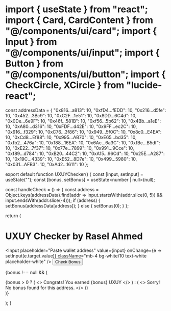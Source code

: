 # import { useState } from "react"; import { Card, CardContent } from "@/components/ui/card"; import { Input } from "@/components/ui/input"; import { Button } from "@/components/ui/button"; import { CheckCircle, XCircle } from "lucide-react";

const addressData = { "0x816...a813": 10, "0xfD4...fEDD": 10, "0x216...d5fe": 10, "0x452...3Bc9": 10, "0xC2F...1e51": 10, "0x8DD...6C4d": 10, "0x0De...6e9F": 10, "0x46f...581B": 10, "0xf56...5b62": 10, "0x4Bb...a1eE": 10, "0xA80...d316": 10, "0xFDF...d42E": 10, "0x9FF...ec2C": 10, "0x916...f329": 10, "0xC76...3f86": 10, "0x949...5f0C": 10, "0x8c0...E4EA": 10, "0xCd8...Ef88": 10, "0x995...AB70": 10, "0xE65...bd35": 10, "0xfb2...476a": 10, "0x188...16EA": 10, "0x6Ac...6a3C": 10, "0xfBc...B5df": 10, "0xE22...7f37": 10, "0x77e...7899": 10, "0x991...9Cce": 10, "0xf89...d784": 10, "0xB20...44C2": 10, "0xA15...96Cd": 10, "0x25E...A287": 10, "0x19C...4339": 10, "0xE52...8D7e": 10, "0x499...5980": 10, "0x031...AFB3": 10, "0xAd2...1611": 10 };

export default function UXUYChecker() { const [input, setInput] = useState(""); const [bonus, setBonus] = useState<number | null>(null);

const handleCheck = () => { const address = Object.keys(addressData).find(addr => input.startsWith(addr.slice(0, 5)) && input.endsWith(addr.slice(-4))); if (address) { setBonus(addressData[address]); } else { setBonus(0); } };

return ( <div className="min-h-screen flex items-center justify-center bg-gradient-to-br from-gray-900 to-black p-4"> <Card className="max-w-md w-full shadow-2xl bg-white/5 backdrop-blur border-white/10 border"> <CardContent className="p-6"> <h1 className="text-xl font-bold text-white mb-4 text-center">UXUY Checker by Rasel Ahmed</h1> <Input placeholder="Paste wallet address" value={input} onChange={e => setInput(e.target.value)} className="mb-4 bg-white/10 text-white placeholder-white" /> <Button onClick={handleCheck} className="w-full mb-4">Check Bonus</Button>

{bonus !== null && (
        <div className="flex items-center justify-center gap-2">
          {bonus > 0 ? (
            <>
              <CheckCircle className="text-green-400" />
              <span className="text-white">Congrats! You earned {bonus} UXUY</span>
            </>
          ) : (
            <>
              <XCircle className="text-red-400" />
              <span className="text-white">Sorry! No bonus found for this address.</span>
            </>
          )}
        </div>
      )}
    </CardContent>
  </Card>
</div>

); }
